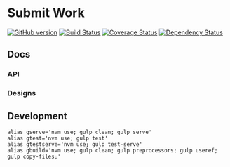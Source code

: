 # Submit Work
[![GitHub version](https://badge.fury.io/gh/appirio-tech%2Fng-submissions.svg)](http://badge.fury.io/gh/appirio-tech%2Fng-submissions)
[![Build Status](https://travis-ci.org/appirio-tech/ng-submit-work.svg)](https://travis-ci.org/appirio-tech/ng-submit-work)
[![Coverage Status](https://coveralls.io/repos/appirio-tech/ng-submit-work/badge.svg?branch=master&service=github)](https://coveralls.io/github/appirio-tech/ng-submit-work?branch=master)
[![Dependency Status](https://www.versioneye.com/user/projects/55cbc568dfed0a001e000388/badge.svg?style=flat)](https://www.versioneye.com/user/projects/55cbc568dfed0a001e000388)

## Docs
### API

### Designs

## Development
```
alias gserve='nvm use; gulp clean; gulp serve'
alias gtest='nvm use; gulp test'
alias gtestserve='nvm use; gulp test-serve'
alias gbuild='nvm use; gulp clean; gulp preprocessors; gulp useref; gulp copy-files;'
```